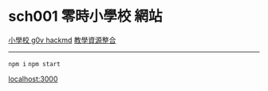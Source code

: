 # sch001 零時小學校 網站
[小學校 g0v hackmd](https://g0v.hackmd.io/@jothon/SykOnPZGU/%2F%40jothon%2FSykOnPZGU)
[教學資源整合](https://g0v.hackmd.io/fBYrTVGsQTispXrOToGZnQ?view)

---

`npm i`
`npm start`

[localhost:3000](localhost:3000)